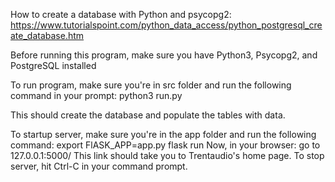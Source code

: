 How to create a database with Python and psycopg2: https://www.tutorialspoint.com/python_data_access/python_postgresql_create_database.htm

Before running this program, make sure you have Python3, Psycopg2, and PostgreSQL installed

To run program, make sure you're in src folder and run the following command in your prompt:
python3 run.py

This should create the database and populate the tables with data.

To startup server, make sure you're in the app folder and run the following command: 
export FlASK_APP=app.py flask run
Now, in your browser: go to 127.0.0.1:5000/
This link should take you to Trentaudio's home page.
To stop server, hit Ctrl-C in your command prompt.
